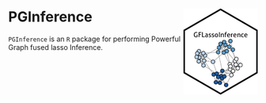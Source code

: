 # PGInference  <img src="./PGInference_sticker.png" align="right" width="150px"/>

`PGInference` is an `R` package for performing Powerful Graph fused lasso Inference.
